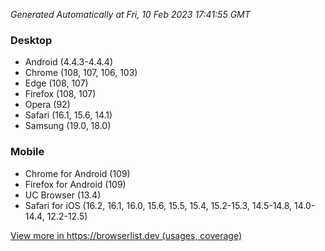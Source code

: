 _Generated Automatically at Fri, 10 Feb 2023 17:41:55 GMT_

### Desktop

- Android (4.4.3-4.4.4)
- Chrome (108, 107, 106, 103)
- Edge (108, 107)
- Firefox (108, 107)
- Opera (92)
- Safari (16.1, 15.6, 14.1)
- Samsung (19.0, 18.0)

### Mobile

- Chrome for Android (109)
- Firefox for Android (109)
- UC Browser (13.4)
- Safari for iOS (16.2, 16.1, 16.0, 15.6, 15.5, 15.4, 15.2-15.3, 14.5-14.8, 14.0-14.4, 12.2-12.5)

[View more in https://browserlist.dev (usages, coverage)](https://browserslist.dev/?q=PjAuMiUsbm90IGRlYWQsbm90IG9wX21pbmkgYWxs)
